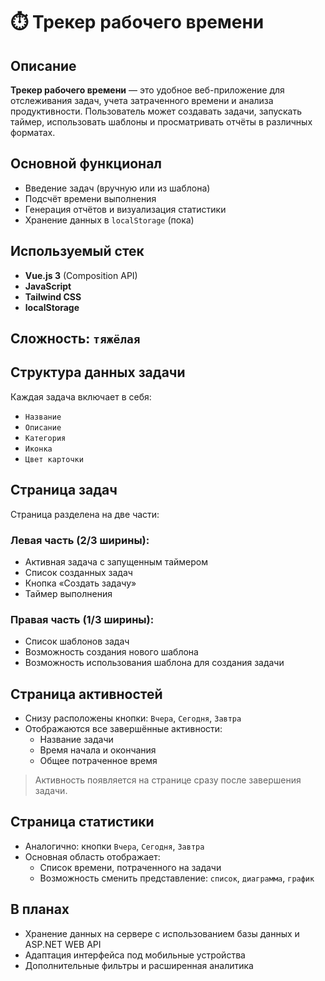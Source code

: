 # ⏱️ Трекер рабочего времени

## Описание

**Трекер рабочего времени** — это удобное веб-приложение для отслеживания задач, учета затраченного времени и анализа продуктивности. Пользователь может создавать задачи, запускать таймер, использовать шаблоны и просматривать отчёты в различных форматах.


## Основной функционал

- Введение задач (вручную или из шаблона)
- Подсчёт времени выполнения
- Генерация отчётов и визуализация статистики
- Хранение данных в `localStorage` (пока)

## Используемый стек

- **Vue.js 3** (Composition API)
- **JavaScript**
- **Tailwind CSS**
- **localStorage**

## Сложность: `тяжёлая`

## Структура данных задачи

Каждая задача включает в себя:

- `Название`
- `Описание`
- `Категория`
- `Иконка`
- `Цвет карточки`

## Страница задач

Страница разделена на две части:

### Левая часть (2/3 ширины):
- Активная задача с запущенным таймером
- Список созданных задач
- Кнопка «Создать задачу»
- Таймер выполнения

### Правая часть (1/3 ширины):
- Список шаблонов задач
- Возможность создания нового шаблона
- Возможность использования шаблона для создания задачи

## Страница активностей

- Снизу расположены кнопки: `Вчера`, `Сегодня`, `Завтра`
- Отображаются все завершённые активности:
  - Название задачи
  - Время начала и окончания
  - Общее потраченное время

> Активность появляется на странице сразу после завершения задачи.

## Страница статистики

- Аналогично: кнопки `Вчера`, `Сегодня`, `Завтра`
- Основная область отображает:
  - Список времени, потраченного на задачи
  - Возможность сменить представление: `список`, `диаграмма`, `график`

## В планах

- Хранение данных на сервере с использованием базы данных и ASP.NET WEB API
- Адаптация интерфейса под мобильные устройства
- Дополнительные фильтры и расширенная аналитика
